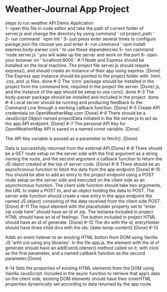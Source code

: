 # Weather-Journal App Project
steps to run weather API Demo Application  
1- open this file in code editor and take the path of current folder of server.js  and  change the directory by using command ' cd  project_path '   
2- run command ' npm init '
3- just press enter several times to configure packge.json file choose yes and enter 
4- run command ' npm install express body-parser cors ' to use these dependencies 
5- run command 'node server.js ' you will wake up the server and work on the port
6-  open your browser on ' localhost:8000 '
#-1 
Node and Express should be installed on the local machine.
The project file server.js should require express(), and should create an instance of their app using express. [Done]
The Express app instance should be pointed to the project folder with .html, .css, and .js files. done
#-2 
The ‘cors’ package should be installed in the project from the command line, required in the project file server. [Done]
js, and the instance of the app should be setup to use cors(). done
#-3 
The body-parser package should be installed and included in the project. done
#-4 
Local server should be running and producing feedback to the Command Line through a working callback function. [Done]
#-5
Create API credentials on OpenWeatherMap.com [Done]
#-6
There should be a JavaScript Object named projectData initiated in the file server.js
to act as the app API endpoint.   [Done]
#-7
The personal API Key for OpenWeatherMap API is saved in a named const variable.  [Done]

The API Key variable is passed as a parameter to fetch() .[Done]

Data is successfully returned from the external API.[Done]
#-8
There should be a GET route setup on the server side with the first argument as a string naming the route,
 and the second argument a callback function to return the JS object created at the top of server code. [Done]
#-9
 There should be an asynchronous function to fetch the data from the app endpoint    [Done]
#-10
You should be able to add an entry to the project endpoint using a POST route
 setup on the server side and executed on the client side as an asynchronous function.
 The client side function should take two arguments, the URL to make a POST to, and an object holding the data to POST.
 The server side function should create a new entry in the apps endpoint 
 the named JS object) consisting of the data received from the client side POST.  [Done]
#-11
The input element with the placeholder property set to “enter zip code here” should have an id of zip.
The textarea included in project HTML should have an id of feelings.
The button included in project HTML should have an id of generate.  [Done]
#-12
The div with the id, entryHolder should have three child divs with the ids:
[date-temp-content]                                                   [Done]
#-13

Adds an event listener to an existing HTML button from DOM using Vanilla JS 'wiht out using any libraries'.
In the file app.js, the element with the id of generate should have an addEventListener() method called on it, 
with click as the first parameter, and a named callback function as the second parameter.[Done]

#-14
Sets the properties of existing HTML elements from the DOM using Vanilla JavaScript.
Included in the async function to retrieve that app’s data on the client side,
 existing DOM elements should have their innerHTML properties dynamically set according to data returned by the app route.
